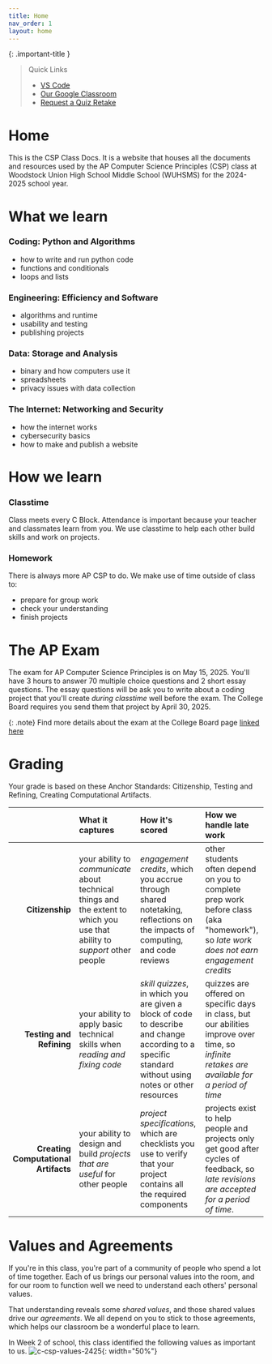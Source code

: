 ```yaml
---
title: Home
nav_order: 1
layout: home
---
```


{: .important-title }
> Quick Links
>
> - [VS Code](https://cs50.dev)
> - [Our Google Classroom](https://classroom.google.com/w/NzA4MjAxNTg5MTUx/t/all)
> - [Request a Quiz Retake](https://docs.google.com/forms/d/e/1FAIpQLSc07ncTcubrznE50KhfxI8mO76cPx7u08lYJcwJSDu3ugwt9w/viewform)
>


# Home

This is the CSP Class Docs. It is a website that houses all the documents and resources used by the AP Computer Science Principles (CSP) class at Woodstock Union High School Middle School (WUHSMS) for the 2024-2025 school year.

# What we learn

### Coding: Python and Algorithms

- how to write and run python code
- functions and conditionals
- loops and lists

### Engineering: Efficiency and Software

- algorithms and runtime
- usability and testing
- publishing projects

### Data: Storage and Analysis

- binary and how computers use it
- spreadsheets
- privacy issues with data collection

### The Internet: Networking and Security

- how the internet works
- cybersecurity basics
- how to make and publish a website

# How we learn

### Classtime

Class meets every C Block. Attendance is important because your teacher and classmates learn from you. We use classtime to help each other build skills and work on projects.

### Homework

There is always more AP CSP to do. We make use of time outside of class to:

- prepare for group work
- check your understanding
- finish projects

# The AP Exam

The exam for AP Computer Science Principles is on May 15, 2025. You'll have 3 hours to answer 70 multiple choice questions and 2 short essay questions. The essay questions will be ask you to write about a coding project that you'll create _during classtime_ well before the exam. The College Board requires you send them that project by April 30, 2025.

{: .note}
Find more details about the exam at the College Board page [linked here](https://apstudents.collegeboard.org/courses/ap-computer-science-principles/assessment)

# Grading

Your grade is based on these Anchor Standards: Citizenship, Testing and Refining, Creating Computational Artifacts.

|                                      | What it captures                                                                                                            | How it's scored                                                                                                                                        | How we handle late work                                                                                                                      |
| -----------------------------------: | :-------------------------------------------------------------------------------------------------------------------------- | :----------------------------------------------------------------------------------------------------------------------------------------------------- | :------------------------------------------------------------------------------------------------------------------------------------------- |
|                      **Citizenship** | your ability to _communicate_ about technical things and the extent to which you use that ability to _support_ other people | _engagement credits_, which you accrue through shared notetaking, reflections on the impacts of computing, and code reviews                            | other students often depend on you to complete prep work before class (aka "homework"), so _late work does not earn engagement credits_      |
|             **Testing and Refining** | your ability to apply basic technical skills when _reading and fixing code_                                                 | _skill quizzes_, in which you are given a block of code to describe and change according to a specific standard without using notes or other resources | quizzes are offered on specific days in class, but our abilities improve over time, so _infinite retakes are available for a period of time_ |
| **Creating Computational Artifacts** | your ability to design and build _projects that are useful_ for other people                                                | _project specifications_, which are checklists you use to verify that your project contains all the required components                                | projects exist to help people and projects only get good after cycles of feedback, so _late revisions are accepted for a period of time_.    |


# Values and Agreements

If you're in this class, you're part of a community of people who spend a lot of time together. Each of us brings our personal values into the room, and for our room to function well we need to understand each others' personal values.

That understanding reveals some _shared values_, and those shared values drive our _agreements_. We all depend on you to stick to those agreements, which helps our classroom be a wonderful place to learn.

In Week 2 of school, this class identified the following values as important to us.
![c-csp-values-2425](https://github.com/user-attachments/assets/cf4b0a62-d0e8-4dae-9f05-a5dfc1ef79de){: width="50%"}
